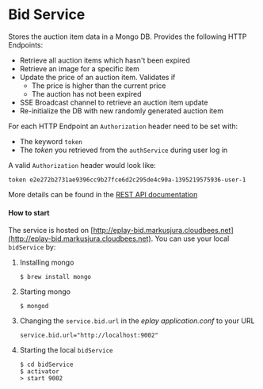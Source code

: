 # Bid Service
Stores the auction item data in a Mongo DB. Provides the following HTTP Endpoints:
- Retrieve all auction items which hasn't been expired
- Retrieve an image for a specific item
- Update the price of an auction item. Validates if
   - The price is higher than the current price
   - The auction has not been expired
- SSE Broadcast channel to retrieve an auction item update
- Re-initialize the DB with new randomly generated auction item

For each HTTP Endpoint an `Authorization` header need to be set with:
- The keyword `token`
- The *token* you retrieved from the `authService` during user log in

A valid `Authorization` header would look like:
```
token e2e272b2731ae9396cc9b27fce6d2c295de4c90a-1395219575936-user-1
```

More details can be found in the [REST API documentation](http://eplay-bid.markusjura.cloudbees.net)

#### How to start
The service is hosted on [http://eplay-bid.markusjura.cloudbees.net](http://eplay-bid.markusjura.cloudbees.net). You can use your local
`bidService` by:

1. Installing mongo
    ```
    $ brew install mongo
    ```

2. Starting mongo
    ```
    $ mongod
    ```

3. Changing the `service.bid.url` in the *eplay application.conf* to your URL
    ```
    service.bid.url="http://localhost:9002"
    ```

4. Starting the local `bidService`
    ```
    $ cd bidService
    $ activator
    > start 9002
    ```